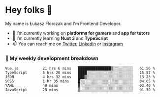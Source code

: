 # Hey folks 👋

My name is Łukasz Florczak and I'm Frontend Developer. 

- 🔭 I’m currently working on **platforms for gamers** and **app for tutors**
- 🌱 I’m currently learning **Nuxt 3** and **TypeScript**
- 📫 You can reach me on [Twitter](https://twitter.com/lukaszflorczak), [LinkedIn](https://pl.linkedin.com/in/lukasz-florczak) or [Instagram](https://instagram.com/lukaszflorczak)


### 🧮 My weekly development breakdown

<!--START_SECTION:waka-->

```text
Vue.js           21 hrs 6 mins   ███████████████▒░░░░░░░░░   61.56 %
TypeScript       5 hrs 20 mins   ████░░░░░░░░░░░░░░░░░░░░░   15.57 %
JSON             4 hrs 32 mins   ███▒░░░░░░░░░░░░░░░░░░░░░   13.23 %
SCSS             1 hr 35 mins    █░░░░░░░░░░░░░░░░░░░░░░░░   04.65 %
YAML             49 mins         ▓░░░░░░░░░░░░░░░░░░░░░░░░   02.40 %
JavaScript       28 mins         ▒░░░░░░░░░░░░░░░░░░░░░░░░   01.39 %
```

<!--END_SECTION:waka-->

<!--
**lukaszflorczak/lukaszflorczak** is a ✨ _special_ ✨ repository because its `README.md` (this file) appears on your GitHub profile.

Here are some ideas to get you started:

- 🔭 I’m currently working on ...
- 🌱 I’m currently learning ...
- 👯 I’m looking to collaborate on ...
- 🤔 I’m looking for help with ...
- 💬 Ask me about ...
- 📫 How to reach me: ...
- 😄 Pronouns: ...
- ⚡ Fun fact: ...
-->
